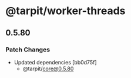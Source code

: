 # @tarpit/worker-threads

## 0.5.80

### Patch Changes

- Updated dependencies [bb0d75f]
  - @tarpit/core@0.5.80
